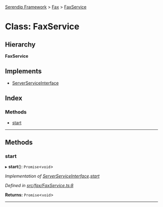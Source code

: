 [Serendip Framework](../README.md) > [Fax](../modules/fax.md) > [FaxService](../classes/fax.faxservice.md)

# Class: FaxService

## Hierarchy

**FaxService**

## Implements

* [ServerServiceInterface](../interfaces/server.serverserviceinterface-1.md)

## Index

### Methods

* [start](fax.faxservice.md#start)

---

## Methods

<a id="start"></a>

###  start

▸ **start**(): `Promise`<`void`>

*Implementation of [ServerServiceInterface](../interfaces/server.serverserviceinterface-1.md).[start](../interfaces/server.serverserviceinterface-1.md#start)*

*Defined in [src/fax/FaxService.ts:8](https://github.com/m-esm/serendip/blob/570071d/src/fax/FaxService.ts#L8)*

**Returns:** `Promise`<`void`>

___

